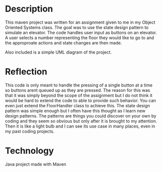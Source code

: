 # Description
This maven project was written for an assignment given to me in my Object Oriented Systems class. 
The goal was to use the state design pattern to simulate an elevator. The code handles user input
as buttons on an elevator. A user selects a number representing the floor they would like to go to
and the approproate actions and state changes are then made. 

Also included is a simple UML diagram of the project.

# Reflection
This code is only meant to handle the pressing of a single button at a time so buttons arent queued
up as they are pressed. The reason for this was that it was simply beyond the scope of the assignment
but I do not think it would be hard to extend the code to able to provide such behavior. You can even
just extend the FloorHandler class to achieve this. The state design pattern was simple enough but I
often have this thought as I learn new design patterns. The patterns are things you could discover on
your own by coding and they seem so obvious but only after it is brought to my attention. Then it is like
a light bulb and I can see its use case in many places, even in my past coding projects. 

# Technology
Java project made with Maven
